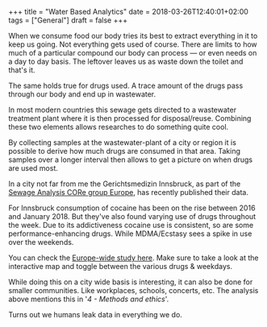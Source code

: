 +++
title = "Water Based Analytics"
date = 2018-03-26T12:40:01+02:00
tags = ["General"]
draft = false
+++

When we consume food our body tries its best to extract everything in it to keep us going. Not everything gets used of course. There are limits to how much of a particular compound our body can process — or even needs on a day to day basis. The leftover leaves us as waste down the toilet and that's it.

The same holds true for drugs used. A trace amount of the drugs pass through our body and end up in wastewater.

In most modern countries this sewage gets directed to a wastewater treatment plant where it is then processed for disposal/reuse. Combining these two elements allows researches to do something quite cool.

By collecting samples at the wastewater-plant of a city or region it is possible to derive how much drugs are consumed in that area. Taking samples over a longer interval then allows to get a picture on when drugs are used most.

In a city not far from me the Gerichtsmedizin Innsbruck, as part of the [Sewage Analysis CORe group Europe](http://score-cost.eu), has recently published their data.

For Innsbruck consumption of cocaine has been on the rise between 2016 and January 2018. But they've also found varying use of drugs throughout the week. Due to its addictiveness cocaine use is consistent, so are some performance-enhancing drugs. While MDMA/Ecstasy sees a spike in use over the weekends.

You can check the [Europe-wide study here](http://www.emcdda.europa.eu/topics/pods/waste-water-analysis). Make sure to take a look at the interactive map and toggle between the various drugs & weekdays.

While doing this on a city wide basis is interesting, it can also be done for smaller communities. Like workplaces, schools, concerts, etc. The analysis above mentions this in '*4 - Methods and ethics*'.

Turns out we humans leak data in everything we do.